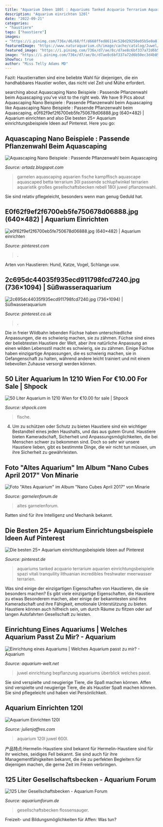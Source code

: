 ```yaml
---
title: "Aquarium Ideen 180l : Aquariums Tanked Acquario Terrarium Aquarien Einrichtungsbeispiele Spazi Vitali Tranquility Lithuanian Incredibles Freshwater Meerwasser Terrarien"
description: "Aquarium einrichten 120l"
date: "2022-09-21"
categories:
- "haustiere"
tags: ["haustiere"]
images:
- "https://i.pinimg.com/736x/d6/68/ff/d668ffed86114c520d29250e05b5e0a8.jpg"
featuredImage: "https://www.naturaquarium.ch/image/cache/catalog/Juwel/205193-500x500.jpg"
featured_image: "https://i.pinimg.com/736x/d7/ae/8c/d7ae8c6bf337a72d6b50ec3d4b05754d--aquascape-aquarium-nature-aquarium.jpg"
image: "https://i.pinimg.com/736x/d7/ae/8c/d7ae8c6bf337a72d6b50ec3d4b05754d--aquascape-aquarium-nature-aquarium.jpg"
ShowToc: true
author: "Miss Telly Adams MD"
---
```



Fazit: Haustierratten sind eine beliebte Wahl für diejenigen, die ein handhabbares Haustier wollen, das nicht viel Zeit und Mühe erfordert.

	

		
searching about Aquascaping Nano Beispiele : Passende Pflanzenwahl beim Aquascaping you've visit to the right web. We have 9 Pics about Aquascaping Nano Beispiele : Passende Pflanzenwahl beim Aquascaping like Aquascaping Nano Beispiele : Passende Pflanzenwahl beim Aquascaping, e0f62f9ef2f6700eb5fe750678d06888.jpg (640×482) | Aquarium einrichten and also Die besten 25+ Aquarium einrichtungsbeispiele Ideen auf Pinterest. Here you go:
		
    
## Aquascaping Nano Beispiele : Passende Pflanzenwahl Beim Aquascaping

<img loading=lazy src="https://i.pinimg.com/originals/af/06/7a/af067ae820f1e3fcd0ae837c3c6cbebf.jpg" onerror="this.onerror=null;this.src='https://tse1.mm.bing.net/th?id=OIP.JPJPShVbqbFT2S-OOA-LNwHaE7&amp;pid=15.1';" alt="Aquascaping Nano Beispiele : Passende Pflanzenwahl beim Aquascaping">

_Source: ortadz.blogspot.com_

>garnelen aquascaping aquarien fische kampffisch aquascape aquascaped betta terrarium 30l passende schlupfwinkel terrarien aquaristik großes gesellschaftsbecken rebell 180l juwel pflanzenwahl. 

	

Sie sind relativ pflegeleicht, besonders wenn man genug Geduld hat.

    
## E0f62f9ef2f6700eb5fe750678d06888.jpg (640×482) | Aquarium Einrichten

<img loading=lazy src="https://i.pinimg.com/736x/d6/68/ff/d668ffed86114c520d29250e05b5e0a8.jpg" onerror="this.onerror=null;this.src='https://tse1.mm.bing.net/th?id=OIP.HIJkJrZWd_cCBWj0VTfLaQHaFk&amp;pid=15.1';" alt="e0f62f9ef2f6700eb5fe750678d06888.jpg (640×482) | Aquarium einrichten">

_Source: pinterest.com_

>. 

	

Arten von Haustieren: Hund, Katze, Vogel, Schlange usw.

    
## 2c695dc44035f935ecd911798fcd7240.jpg (736×1094) | Süßwasseraquarium

<img loading=lazy src="https://i.pinimg.com/736x/d7/ae/8c/d7ae8c6bf337a72d6b50ec3d4b05754d--aquascape-aquarium-nature-aquarium.jpg" onerror="this.onerror=null;this.src='https://tse2.mm.bing.net/th?id=OIP.EC3Baj9dTlLTaOersnPxVAHaLA&amp;pid=15.1';" alt="2c695dc44035f935ecd911798fcd7240.jpg (736×1094) | Süßwasseraquarium">

_Source: pinterest.co.uk_

>. 

	

Die in freier Wildbahn lebenden Füchse haben unterschiedliche Anpassungen, die es schwierig machen, sie zu zähmen.
Füchse sind eines der beliebtesten Haustiere der Welt, aber ihre natürliche Anpassung an einen wilden Lebensstil macht es schwierig, sie zu zähmen. Einige Füchse haben einzigartige Anpassungen, die es schwierig machen, sie in Gefangenschaft zu halten, während andere leicht trainiert und mit einem liebevollen Zuhause versorgt werden können.

    
## 50 Liter Aquarium In 1210 Wien For €10.00 For Sale | Shpock

<img loading=lazy src="https://webimg.secondhandapp.com/1.1/52fbd8751da7c36d12000068" onerror="this.onerror=null;this.src='https://tse1.mm.bing.net/th?id=OIP.8cgXBSKYez_eiCRuW_SrBwHaEd&amp;pid=15.1';" alt="50 Liter Aquarium in 1210 Wien for €10.00 for sale | Shpock">

_Source: shpock.com_

>fische. 

	

4. Um zu schützen oder Schutz zu bieten
Haustiere sind ein wichtiger Bestandteil eines jeden Haushalts, und das aus gutem Grund. Haustiere bieten Kameradschaft, Sicherheit und Anpassungsmöglichkeiten, die bei Menschen schwer zu bekommen sind. Doch so sehr wir unsere Haustiere lieben, gibt es bestimmte Dinge, die wir nicht tun müssen, um ihre Sicherheit zu gewährleisten.

    
## Foto &quot;Altes Aquarium&quot; Im Album &quot;Nano Cubes April 2017&quot; Von Minarie

<img loading=lazy src="http://www.garnelenforum.de/board/data/photos/l/5/5754-1492457839-3dbe44ba30cb7274869ecbf746b14436.jpg" onerror="this.onerror=null;this.src='https://tse1.mm.bing.net/th?id=OIP.7sCQR4CkY669Q4qQ30niHgHaLJ&amp;pid=15.1';" alt="Foto &quot;Altes Aquarium&quot; im Album &quot;Nano Cubes April 2017&quot; von Minarie">

_Source: garnelenforum.de_

>altes garnelenforum. 

	

Ratten sind für ihre Intelligenz und Mechanik bekannt.

    
## Die Besten 25+ Aquarium Einrichtungsbeispiele Ideen Auf Pinterest

<img loading=lazy src="https://i.pinimg.com/736x/b2/06/a7/b206a70abdf1b55e0e43409c90f122eb--custom-aquariums-amazing-aquariums.jpg" onerror="this.onerror=null;this.src='https://tse3.mm.bing.net/th?id=OIP.s3C1n-DFSvD4wVUPwS8aagDhEs&amp;pid=15.1';" alt="Die besten 25+ Aquarium einrichtungsbeispiele Ideen auf Pinterest">

_Source: pinterest.de_

>aquariums tanked acquario terrarium aquarien einrichtungsbeispiele spazi vitali tranquility lithuanian incredibles freshwater meerwasser terrarien. 

	

Was sind einige der einzigartigen Eigenschaften von Haustieren, die sie besonders machen?
Es gibt viele einzigartige Eigenschaften, die Haustiere zu etwas Besonderem machen, aber einige der bekanntesten sind ihre Kameradschaft und ihre Fähigkeit, emotionale Unterstützung zu bieten. Haustiere können auch hilfreich sein, um durch Räume zu flitzen oder auf langen Autofahrten Gesellschaft zu leisten.

    
## Einrichtung Eines Aquariums | Welches Aquarium Passt Zu Mir? - Aquarium

<img loading=lazy src="http://www.aquarium-welt.net/wp-content/uploads/2015/05/aquarium-zuschnitt.jpg" onerror="this.onerror=null;this.src='https://tse1.mm.bing.net/th?id=OIP.YEhVN45gCvgdmU-U2kgesgHaC5&amp;pid=15.1';" alt="Einrichtung eines Aquariums | Welches Aquarium passt zu mir? - Aquarium">

_Source: aquarium-welt.net_

>juwel einrichtung bepflanzung aquariums überblick welches passt. 

	

Sie sind verspielte und neugierige Tiere, die Spaß machen können.
Affen sind verspielte und neugierige Tiere, die als Haustier Spaß machen können. Sie sind pflegeleicht und haben viel Persönlichkeit.

    
## Aquarium Einrichten 120l

<img loading=lazy src="https://www.naturaquarium.ch/image/cache/catalog/Juwel/205193-500x500.jpg" onerror="this.onerror=null;this.src='https://tse2.mm.bing.net/th?id=OIP.dFtsbVzEBVGG7dgenljc8AHaHa&amp;pid=15.1';" alt="Aquarium Einrichten 120l">

_Source: julienjaffres.com_

>aquarium 120l juwel 600l. 

	

产品特点:Hermelin-Haustiere sind bekannt für
Hermelin-Haustiere sind für ihr weiches, seidiges Fell bekannt. Sie sind auch für ihre Managementfähigkeiten bekannt, die sie zu perfekten Begleitern für diejenigen machen, die gerne Zeit im Freien verbringen.

    
## 125 Liter Gesellschaftsbecken - Aquarium Forum

<img loading=lazy src="http://www.abload.de/img/dsc04593io9n.jpg" onerror="this.onerror=null;this.src='https://tse2.mm.bing.net/th?id=OIP.EmJNHZ1r5yn0YKsg9CH81gHaE9&amp;pid=15.1';" alt="125 Liter Gesellschaftsbecken - Aquarium Forum">

_Source: aquariumforum.de_

>gesellschaftsbecken flossensauger. 

	

Freizeit- und Bildungsmöglichkeiten für Affen: Was tun?

